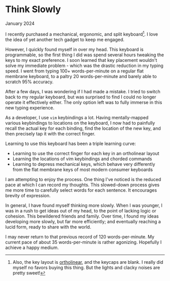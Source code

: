 # Think Slowly

January 2024

I recently purchased a mechanical, ergonomic, and split keyboard[^more]. I love the idea of yet another tech gadget to keep me engaged.

However, I quickly found myself in over my head. This keyboard is programmable, so the first thing I did was spend several hours tweaking the keys to my exact preference. I soon learned that key placement wouldn't solve my immediate problem - which was the drastic reduction in my typing speed. I went from typing 100+ words-per-minute on a regular flat membrane keyboard, to a paltry 20 words-per-minute and barely able to scratch 95% accuracy.

After a few days, I was wondering if I had made a mistake. I tried to switch back to my regular keyboard, but was surprised to find I could no longer operate it effectively either. The only option left was to fully immerse in this new typing experience.

As a developer, I use `vim` keybindings a lot. Having mentally-mapped various keybindings to locations on the keyboard, I now had to painfully recall the actual key for each binding, find the location of the new key, and then precisely tap it with the correct finger.

Learning to use this keyboard has been a triple learning curve:

- Learning to use the correct finger for each key in an ortholinear layout 
- Learning the locations of vim keybindings and chorded commands
- Learning to depress mechanical keys, which behave very differently from the flat membrane keys of most modern consumer keyboards

I am attempting to enjoy the process. One thing I've noticed is the reduced pace at which I can record my thoughts. This slowed-down process gives me more time to carefully select words for each sentence. It encourages brevity of expression.  

In general, I have found myself thinking more slowly. When I was younger, I was in a rush to get ideas out of my head, to the point of lacking logic or cohesion. This bewildered friends and family. Over time, I found my ideas developing more slowly, but far more efficiently; and eventually reaching a lucid form, ready to share with the world.

I may never return to that previous record of 120 words-per-minute. My current pace of about 35 words-per-minute is rather agonizing. Hopefully I achieve a happy medium.

[^more]: Also, the key layout is [ortholinear](https://en.wikipedia.org/wiki/Ergonomic_keyboard#Vertical_column_layout), and the keycaps are blank. I really did myself no favors buying this thing. But the lights and clacky noises are pretty sweet!